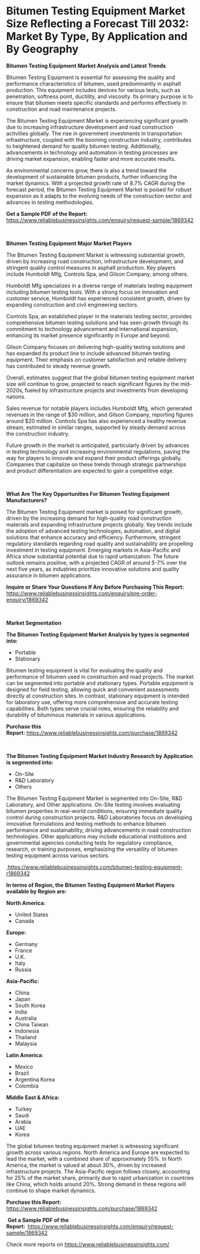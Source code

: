 <p><h1>Bitumen Testing Equipment Market Size Reflecting a Forecast Till 2032: Market By Type, By Application and By Geography</h1></p><p><strong>Bitumen Testing Equipment Market Analysis and Latest Trends</strong></p>
<p><p>Bitumen Testing Equipment is essential for assessing the quality and performance characteristics of bitumen, used predominantly in asphalt production. This equipment includes devices for various tests, such as penetration, softness point, ductility, and viscosity. Its primary purpose is to ensure that bitumen meets specific standards and performs effectively in construction and road maintenance projects.</p><p>The Bitumen Testing Equipment Market is experiencing significant growth due to increasing infrastructure development and road construction activities globally. The rise in government investments in transportation infrastructure, coupled with the booming construction industry, contributes to heightened demand for quality bitumen testing. Additionally, advancements in technology and automation in testing processes are driving market expansion, enabling faster and more accurate results. </p><p>As environmental concerns grow, there is also a trend toward the development of sustainable bitumen products, further influencing the market dynamics. With a projected growth rate of 8.7% CAGR during the forecast period, the Bitumen Testing Equipment Market is poised for robust expansion as it adapts to the evolving needs of the construction sector and advances in testing methodologies.</p></p>
<p><strong>Get a Sample PDF of the Report:&nbsp;</strong> <a href="https://www.reliablebusinessinsights.com/enquiry/request-sample/1869342?utm_campaign=2448&utm_medium=2&utm_source=Github&utm_content=ia&utm_term=16022025&utm_id=bitumen-testing-equipment">https://www.reliablebusinessinsights.com/enquiry/request-sample/1869342</a></p>
<p>&nbsp;</p>
<p><strong>Bitumen Testing Equipment Major Market Players</strong></p>
<p><p>The Bitumen Testing Equipment Market is witnessing substantial growth, driven by increasing road construction, infrastructure development, and stringent quality control measures in asphalt production. Key players include Humboldt Mfg, Controls Spa, and Gilson Company, among others.</p><p>Humboldt Mfg specializes in a diverse range of materials testing equipment including bitumen testing tools. With a strong focus on innovation and customer service, Humboldt has experienced consistent growth, driven by expanding construction and civil engineering sectors. </p><p>Controls Spa, an established player in the materials testing sector, provides comprehensive bitumen testing solutions and has seen growth through its commitment to technology advancement and international expansion, enhancing its market presence significantly in Europe and beyond.</p><p>Gilson Company focuses on delivering high-quality testing solutions and has expanded its product line to include advanced bitumen testing equipment. Their emphasis on customer satisfaction and reliable delivery has contributed to steady revenue growth.</p><p>Overall, estimates suggest that the global bitumen testing equipment market size will continue to grow, projected to reach significant figures by the mid-2020s, fueled by infrastructure projects and investments from developing nations.</p><p>Sales revenue for notable players includes Humboldt Mfg, which generated revenues in the range of $30 million, and Gilson Company, reporting figures around $20 million. Controls Spa has also experienced a healthy revenue stream, estimated in similar ranges, supported by steady demand across the construction industry. </p><p>Future growth in the market is anticipated, particularly driven by advances in testing technology and increasing environmental regulations, paving the way for players to innovate and expand their product offerings globally. Companies that capitalize on these trends through strategic partnerships and product differentiation are expected to gain a competitive edge.</p></p>
<p>&nbsp;</p>
<p><strong>What Are The Key Opportunities For Bitumen Testing Equipment Manufacturers?</strong></p>
<p><p>The Bitumen Testing Equipment market is poised for significant growth, driven by the increasing demand for high-quality road construction materials and expanding infrastructure projects globally. Key trends include the adoption of advanced testing technologies, automation, and digital solutions that enhance accuracy and efficiency. Furthermore, stringent regulatory standards regarding road quality and sustainability are propelling investment in testing equipment. Emerging markets in Asia-Pacific and Africa show substantial potential due to rapid urbanization. The future outlook remains positive, with a projected CAGR of around 5-7% over the next five years, as industries prioritize innovative solutions and quality assurance in bitumen applications.</p></p>
<p><strong>Inquire or Share Your Questions If Any Before Purchasing This Report:</strong> <a href="https://www.reliablebusinessinsights.com/enquiry/pre-order-enquiry/1869342?utm_campaign=2448&utm_medium=2&utm_source=Github&utm_content=ia&utm_term=16022025&utm_id=bitumen-testing-equipment">https://www.reliablebusinessinsights.com/enquiry/pre-order-enquiry/1869342</a></p>
<p>&nbsp;</p>
<p><strong>Market Segmentation</strong></p>
<p><strong>The Bitumen Testing Equipment Market Analysis by types is segmented into:</strong></p>
<p><ul><li>Portable</li><li>Stationary</li></ul></p>
<p><p>Bitumen testing equipment is vital for evaluating the quality and performance of bitumen used in construction and road projects. The market can be segmented into portable and stationary types. Portable equipment is designed for field testing, allowing quick and convenient assessments directly at construction sites. In contrast, stationary equipment is intended for laboratory use, offering more comprehensive and accurate testing capabilities. Both types serve crucial roles, ensuring the reliability and durability of bituminous materials in various applications.</p></p>
<p><strong>Purchase this Report:&nbsp;</strong><a href="https://www.reliablebusinessinsights.com/purchase/1869342?utm_campaign=2448&utm_medium=2&utm_source=Github&utm_content=ia&utm_term=16022025&utm_id=bitumen-testing-equipment">https://www.reliablebusinessinsights.com/purchase/1869342</a></p>
<p>&nbsp;</p>
<p><strong>The Bitumen Testing Equipment Market Industry Research by Application is segmented into:</strong></p>
<p><ul><li>On-Site</li><li>R&D Laboratory</li><li>Others</li></ul></p>
<p><p>The Bitumen Testing Equipment Market is segmented into On-Site, R&D Laboratory, and Other applications. On-Site testing involves evaluating bitumen properties in real-world conditions, ensuring immediate quality control during construction projects. R&D Laboratories focus on developing innovative formulations and testing methods to enhance bitumen performance and sustainability, driving advancements in road construction technologies. Other applications may include educational institutions and governmental agencies conducting tests for regulatory compliance, research, or training purposes, emphasizing the versatility of bitumen testing equipment across various sectors.</p></p>
<p><a href="https://www.reliablebusinessinsights.com/bitumen-testing-equipment-r1869342?utm_campaign=2448&utm_medium=2&utm_source=Github&utm_content=ia&utm_term=16022025&utm_id=bitumen-testing-equipment">&nbsp;https://www.reliablebusinessinsights.com/bitumen-testing-equipment-r1869342</a></p>
<p><strong>In terms of Region, the Bitumen Testing Equipment Market Players available by Region are:</strong></p>
<p>
    <p> <strong> North America: </strong>
        <ul>
            <li>United States</li>
            <li>Canada</li>
        </ul>
        </p> 
    <p> <strong> Europe: </strong>
        <ul>
            <li>Germany</li>
            <li>France</li>
            <li>U.K.</li>
            <li>Italy</li>
            <li>Russia</li>
        </ul>
        </p> 
    <p> <strong> Asia-Pacific: </strong>
        <ul>
            <li>China</li>
            <li>Japan</li>
            <li>South Korea</li>
            <li>India</li>
            <li>Australia</li>
            <li>China Taiwan</li>
            <li>Indonesia</li>
            <li>Thailand</li>
            <li>Malaysia</li>
        </ul>
        </p> 
    <p> <strong> Latin America: </strong>
        <ul>
            <li>Mexico</li>
            <li>Brazil</li>
            <li>Argentina Korea</li>
            <li>Colombia</li>
        </ul>
        </p> 
    <p> <strong> Middle East & Africa: </strong>
        <ul>
            <li>Turkey</li>
            <li>Saudi</li>
            <li>Arabia</li>
            <li>UAE</li>
            <li>Korea</li>
        </ul>
    </p>
    </p>
<p><p>The global bitumen testing equipment market is witnessing significant growth across various regions. North America and Europe are expected to lead the market, with a combined share of approximately 55%. In North America, the market is valued at about 30%, driven by increased infrastructure projects. The Asia-Pacific region follows closely, accounting for 25% of the market share, primarily due to rapid urbanization in countries like China, which holds around 20%. Strong demand in these regions will continue to shape market dynamics.</p></p>
<p><strong>Purchase this Report: </strong><a href="https://www.reliablebusinessinsights.com/purchase/1869342?utm_campaign=2448&utm_medium=2&utm_source=Github&utm_content=ia&utm_term=16022025&utm_id=bitumen-testing-equipment">https://www.reliablebusinessinsights.com/purchase/1869342</a></p>
<p>&nbsp;<strong>Get a Sample PDF of the Report:&nbsp;&nbsp;</strong><a href="https://www.reliablebusinessinsights.com/enquiry/request-sample/1869342?utm_campaign=2448&utm_medium=2&utm_source=Github&utm_content=ia&utm_term=16022025&utm_id=bitumen-testing-equipment">https://www.reliablebusinessinsights.com/enquiry/request-sample/1869342</a></p>
<p><strong></strong></p>
<p>Check more reports on <a href="https://www.reliablebusinessinsights.com/?utm_campaign=2448&utm_medium=2&utm_source=Github&utm_content=ia&utm_term=16022025&utm_id=bitumen-testing-equipment">https://www.reliablebusinessinsights.com/</a></p>